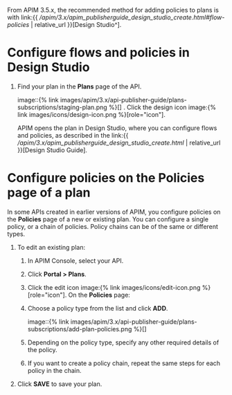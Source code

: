 From APIM 3.5.x, the recommended method for adding policies to plans is
with link:{{
*/apim/3.x/apim\_publisherguide\_design\_studio\_create.html#flow-policies*
| relative\_url }}\[Design Studio^\].

# Configure flows and policies in Design Studio

1.  Find your plan in the **Plans** page of the API.

    image::{% link
    images/apim/3.x/api-publisher-guide/plans-subscriptions/staging-plan.png
    %}\[\] . Click the design icon image:{% link
    images/icons/design-icon.png %}\[role="icon"\].

    APIM opens the plan in Design Studio, where you can configure flows
    and policies, as described in the link:{{
    */apim/3.x/apim\_publisherguide\_design\_studio\_create.html* |
    relative\_url }}\[Design Studio Guide\].

# Configure policies on the Policies page of a plan

In some APIs created in earlier versions of APIM, you configure policies
on the **Policies** page of a new or existing plan. You can configure a
single policy, or a chain of policies. Policy chains can be of the same
or different types.

1.  To edit an existing plan:

    1.  In APIM Console, select your API.

    2.  Click **Portal &gt; Plans**.

    3.  Click the edit icon image:{% link images/icons/edit-icon.png
        %}\[role="icon"\]. On the **Policies** page:

    4.  Choose a policy type from the list and click **ADD**.

        image::{% link
        images/apim/3.x/api-publisher-guide/plans-subscriptions/add-plan-policies.png
        %}\[\]

    5.  Depending on the policy type, specify any other required details
        of the policy.

    6.  If you want to create a policy chain, repeat the same steps for
        each policy in the chain.

2.  Click **SAVE** to save your plan.
